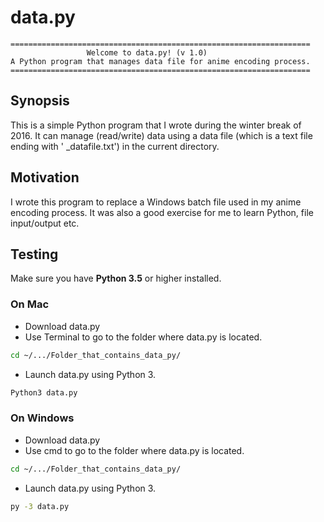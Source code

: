# data.py
```
===================================================================
                 Welcome to data.py! (v 1.0)
A Python program that manages data file for anime encoding process.
===================================================================
```

## Synopsis 
This is a simple Python program that I wrote during the winter break of 2016. 
It can manage (read/write) data using a data file (which is a text file ending with
' _datafile.txt') in the current directory. 

## Motivation
I wrote this program to replace a Windows batch file used in my anime encoding process.
It was also a good exercise for me to learn Python, file input/output etc.

## Testing 
Make sure you have **Python 3.5** or higher installed. 

### On Mac
* Download data.py
* Use Terminal to go to the folder where data.py is located.
```bash
cd ~/.../Folder_that_contains_data_py/
```
* Launch data.py using Python 3.
```bash
Python3 data.py
```
### On Windows
* Download data.py
* Use cmd to go to the folder where data.py is located.
```bash
cd ~/.../Folder_that_contains_data_py/
```
* Launch data.py using Python 3.
```bash
py -3 data.py
```
